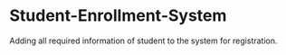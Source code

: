 # Student-Enrollment-System
Adding all required information of student to the system for registration.
